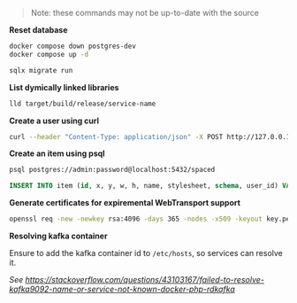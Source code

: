 > Note: these commands may not be up-to-date with the source

**Reset database**

```sh
docker compose down postgres-dev
docker compose up -d
```

```sh
sqlx migrate run
```

**List dymically linked libraries**

```sh
lld target/build/release/service-name
```

**Create a user using curl**

```sh
curl --header "Content-Type: application/json" -X POST http://127.0.0.1:8080/register --data '{"email":"test@example.com", "username": "test", "password": "test"}'
```

**Create an item using psql**

```sh
psql postgres://admin:password@localhost:5432/spaced
```

```sql
INSERT INTO item (id, x, y, w, h, name, stylesheet, schema, user_id) VALUES (DEFAULT, 5, 5, 50, 50, 'test', NULL, 'test', 1);
```

**Generate certificates for expiremental WebTransport support**

```sh
openssl req -new -newkey rsa:4096 -days 365 -nodes -x509 -keyout key.pem -out cert.pem
```

**Resolving kafka container**

Ensure to add the kafka container id to `/etc/hosts`, so services can resolve it.

_See <https://stackoverflow.com/questions/43103167/failed-to-resolve-kafka9092-name-or-service-not-known-docker-php-rdkafka>_
